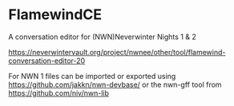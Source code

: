 # FlamewindCE
A conversation editor for (NWN)Neverwinter Nights 1 &amp; 2

https://neverwintervault.org/project/nwnee/other/tool/flamewind-conversation-editor-20

For NWN 1 files can be imported or exported using https://github.com/jakkn/nwn-devbase/
or the nwn-gff tool from https://github.com/niv/nwn-lib
